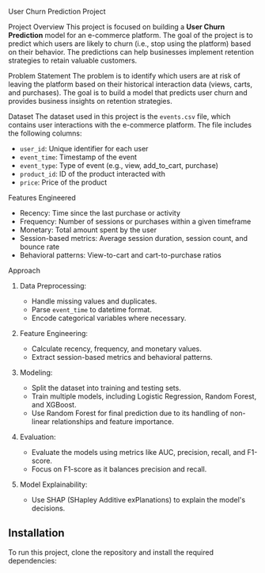  User Churn Prediction Project

 Project Overview
This project is focused on building a **User Churn Prediction** model for an e-commerce platform. The goal of the project is to predict which users are likely to churn (i.e., stop using the platform) based on their behavior. The predictions can help businesses implement retention strategies to retain valuable customers.

 Problem Statement
The problem is to identify which users are at risk of leaving the platform based on their historical interaction data (views, carts, and purchases). The goal is to build a model that predicts user churn and provides business insights on retention strategies.

 Dataset
The dataset used in this project is the `events.csv` file, which contains user interactions with the e-commerce platform. The file includes the following columns:
- `user_id`: Unique identifier for each user
- `event_time`: Timestamp of the event
- `event_type`: Type of event (e.g., view, add_to_cart, purchase)
- `product_id`: ID of the product interacted with
- `price`: Price of the product

Features Engineered
- Recency: Time since the last purchase or activity
- Frequency: Number of sessions or purchases within a given timeframe
- Monetary: Total amount spent by the user
- Session-based metrics: Average session duration, session count, and bounce rate
- Behavioral patterns: View-to-cart and cart-to-purchase ratios

Approach
1. Data Preprocessing:
   - Handle missing values and duplicates.
   - Parse `event_time` to datetime format.
   - Encode categorical variables where necessary.

2. Feature Engineering:
   - Calculate recency, frequency, and monetary values.
   - Extract session-based metrics and behavioral patterns.

3. Modeling:
   - Split the dataset into training and testing sets.
   - Train multiple models, including Logistic Regression, Random Forest, and XGBoost.
   - Use Random Forest for final prediction due to its handling of non-linear relationships and feature importance.

4. Evaluation:
   - Evaluate the models using metrics like AUC, precision, recall, and F1-score.
   - Focus on F1-score as it balances precision and recall.

5. Model Explainability:
   - Use SHAP (SHapley Additive exPlanations) to explain the model's decisions.

## Installation

To run this project, clone the repository and install the required dependencies:

```bash

